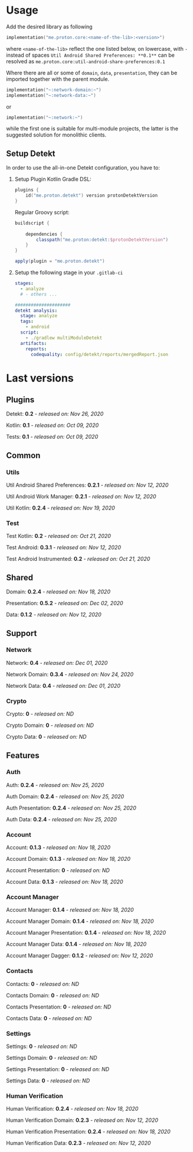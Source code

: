 # Usage
Add the desired library as following
```kotlin
implementation("me.proton.core:<name-of-the-lib>:<version>")
```
where `<name-of-the-lib>` reflect the one listed below, on lowercase, with `-` instead of spaces
`Util Android Shared Preferences: **0.1**` can be resolved as `me.proton.core:util-android-share-preferences:0.1`

Where there are all or some of `domain`, `data`, `presentation`, they can be imported together with the parent module.
```kotlin
implementation("~:network-domain:~")
implementation("~:network-data:~")
```
or
```kotlin
implementation("~:network:~")
```
while the first one is suitable for multi-module projects, the latter is the suggested solution for monolithic clients.

## Setup Detekt
In order to use the all-in-one Detekt configuration, you have to:

1. Setup Plugin
    Kotlin Gradle DSL:
    ```kotlin
    plugins {
        id("me.proton.detekt") version protonDetektVersion
    }
    ```
    Regular Groovy script:
    ```groovy
    buildscript {
      
        dependencies {
            classpath("me.proton:detekt:$protonDetektVersion")
        }
    }
    
    apply(plugin = "me.proton.detekt")
    ```
    
2. Setup the following stage in your `.gitlab-ci`

    ```yaml
    stages:
      - analyze
      # - others ...
    
    #####################
    detekt analysis:
      stage: analyze
      tags:
        - android
      script:
        - ./gradlew multiModuleDetekt
      artifacts:
        reports:
          codequality: config/detekt/reports/mergedReport.json
    ```

    


# Last versions

## Plugins

Detekt: **0.2** - _released on: Nov 26, 2020_

Kotlin: **0.1** - _released on: Oct 09, 2020_

Tests: **0.1** - _released on: Oct 09, 2020_

## Common

### Utils

Util Android Shared Preferences: **0.2.1** - _released on: Nov 12, 2020_

Util Android Work Manager: **0.2.1** - _released on: Nov 12, 2020_

Util Kotlin: **0.2.4** - _released on: Nov 19, 2020_

### Test

Test Kotlin: **0.2** - _released on: Oct 21, 2020_

Test Android: **0.3.1** - _released on: Nov 12, 2020_

Test Android Instrumented: **0.2** - _released on: Oct 21, 2020_

## Shared

Domain: **0.2.4** - _released on: Nov 18, 2020_

Presentation: **0.5.2** - _released on: Dec 02, 2020_

Data: **0.1.2** - _released on: Nov 12, 2020_

## Support

### Network

Network: **0.4** - _released on: Dec 01, 2020_

Network Domain: **0.3.4** - _released on: Nov 24, 2020_

Network Data: **0.4** - _released on: Dec 01, 2020_

### Crypto

Crypto: **0** - _released on: ND_

Crypto Domain: **0** - _released on: ND_

Crypto Data: **0** - _released on: ND_

## Features

### Auth

Auth: **0.2.4** - _released on: Nov 25, 2020_

Auth Domain: **0.2.4** - _released on: Nov 25, 2020_

Auth Presentation: **0.2.4** - _released on: Nov 25, 2020_

Auth Data: **0.2.4** - _released on: Nov 25, 2020_

### Account

Account: **0.1.3** - _released on: Nov 18, 2020_

Account Domain: **0.1.3** - _released on: Nov 18, 2020_

Account Presentation: **0** - _released on: ND_

Account Data: **0.1.3** - _released on: Nov 18, 2020_


### Account Manager

Account Manager: **0.1.4** - _released on: Nov 18, 2020_

Account Manager Domain: **0.1.4** - _released on: Nov 18, 2020_

Account Manager Presentation: **0.1.4** - _released on: Nov 18, 2020_

Account Manager Data: **0.1.4** - _released on: Nov 18, 2020_

Account Manager Dagger: **0.1.2** - _released on: Nov 12, 2020_

### Contacts

Contacts: **0** - _released on: ND_

Contacts Domain: **0** - _released on: ND_

Contacts Presentation: **0** - _released on: ND_

Contacts Data: **0** - _released on: ND_


### Settings

Settings: **0** - _released on: ND_

Settings Domain: **0** - _released on: ND_

Settings Presentation: **0** - _released on: ND_

Settings Data: **0** - _released on: ND_

### Human Verification

Human Verification: **0.2.4** - _released on: Nov 18, 2020_

Human Verification Domain: **0.2.3** - _released on: Nov 12, 2020_

Human Verification Presentation: **0.2.4** - _released on: Nov 18, 2020_

Human Verification Data: **0.2.3** - _released on: Nov 12, 2020_
